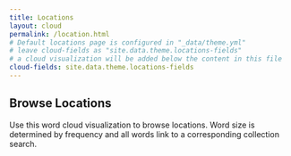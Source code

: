 ```yaml
---
title: Locations
layout: cloud
permalink: /location.html
# Default locations page is configured in "_data/theme.yml"
# leave cloud-fields as "site.data.theme.locations-fields"
# a cloud visualization will be added below the content in this file
cloud-fields: site.data.theme.locations-fields
---
```


## Browse Locations

Use this word cloud visualization to browse locations.
Word size is determined by frequency and all words link to a corresponding collection search.
